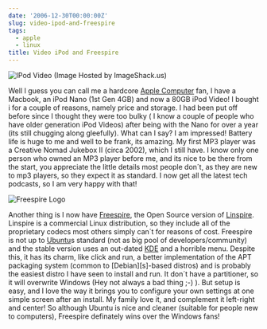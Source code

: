 ```yaml
---
date: '2006-12-30T00:00:00Z'
slug: video-ipod-and-freespire
tags:
  - apple
  - linux
title: Video iPod and Freespire
---
```


![IPod Video (Image Hosted by
ImageShack.us)](http://img412.imageshack.us/img412/8155/imageshj0.jpg 'IPod
Video (Image Hosted by ImageShack.us)')

Well I guess you can call me a hardcore
[Apple Computer](http://www.apple.ie 'Apple Computer') fan, I have a Macbook, an
iPod Nano (1st Gen 4GB) and now a 80GB iPod Video! I bought i for a couple of
reasons, namely price and storage. I had been put off before since I thought
they were too bulky ( I know a couple of people who have older generation iPod
Videos) after being with the Nano for over a year (its still chugging along
gleefully). What can I say? I am impressed! Battery life is huge to me and well
to be frank, its amazing. My first MP3 player was a Creative Nomad Jukebox II
(circa 2002), which I still have. I know only one person who owned an MP3 player
before me, and its nice to be there from the start, you appreciate the little
details most people don´t, as they are new to mp3 players, so they expect it as
standard. I now get all the latest tech podcasts, so I am very happy with that!

![Freespire Logo](http://img201.imageshack.us/img201/1737/slogoci6.gif 'Freespire Logo')

Another thing is I now have [Freespire][], the Open Source version of
[Linspire][]. Linspire is a commercial Linux distribution, so they include all
of the proprietary codecs most others simply can´t for reasons of cost.
Freespire is not up to [Ubuntu][]s standard (not as big pool of
developers/community) and the stable version uses an out-dated [KDE][] and a
horrible menu. Despite this, it has its charm, like click and run, a better
implementation of the APT packaging system (common to [Debian][s]-based distros)
and is probably the easiest distro I have seen to install and run. It don´t have
a partitioner, so it will overwrite Windows (Hey not always a bad thing ;-) ).
But setup is easy, and I love the way it brings you to configure your own
settings at one simple screen after an install. My family love it, and
complement it left-right and center! So although Ubuntu is nice and cleaner
(suitable for people new to computers), Freespire definately wins over the
Windows fans!

[Freespire]: http://www.freespire.org 'freespire'
[Linspire]: http://www.linspire.com 'Linspire'
[Ubuntu]: http://www.ubuntu.com 'Ubuntu'
[KDE]: http://kde.org 'K Desktop Enviroment'
[Debian]: http://debian.org 'Debian'
